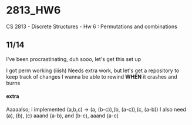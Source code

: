 # 2813_HW6
CS 2813 - Discrete Structures - Hw 6 : Permutations and combinations


## 11/14
I've been procrastinating, duh
sooo, let's get this set up

I got perm working (iiish)
Needs extra work, but let's get a repository to keep track of changes
I wanna be able to rewind **WHEN** it crashes and burns

#### extra
Aaaaalso; i implemented (a,b,c) -> (a, (b-c)),(b, (a-c)),(c, (a-b))
I also need (a), (b), (c)
aaand (a-b), and (b-c), aaand (a-c)

